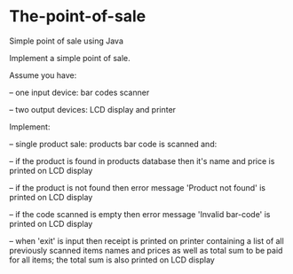 # The-point-of-sale
Simple point of sale using Java

Implement a simple point of sale.

Assume you have:

– one input device: bar codes scanner

– two output devices: LCD display and printer

Implement:

– single product sale: products bar code is scanned and:

– if the product is found in products database then it's name and price is printed on LCD display

– if the product is not found then error message 'Product not found' is printed on LCD display

– if the code scanned is empty then error message 'Invalid bar-code' is printed on LCD display

– when 'exit' is input then receipt is printed on printer containing a list of all previously 
scanned items names and prices as well as total sum to be paid for all items; the total sum is also printed on LCD display
